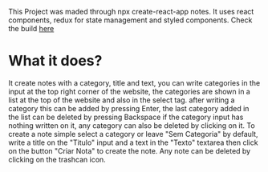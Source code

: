 
This Project was maded through npx create-react-app notes.
It uses react components, redux for state management and styled components.
Check the build [here](https://notes-simple-project.netlify.app/)

What it does?
=============
It create notes with a category, title and text, you can write categories in the input at the top right corner of the website, the categories are shown in a list at the top of the website and also in the select tag. after writing a category this can be added by pressing Enter, the last category added in the list can be deleted by pressing Backspace if the category input has nothing written on it, any category can also be deleted by clicking on it. To create a note simple select a category or leave "Sem Categoria" by default, write a title on the "Titulo" input and a text in the "Texto" textarea then click on the button "Criar Nota" to create the note. Any note can be deleted by clicking on the trashcan icon. 